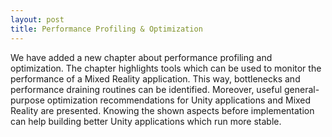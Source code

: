 ```yaml
---
layout: post
title: Performance Profiling & Optimization
---
```


We have added a new chapter about performance profiling and optimization.
The chapter highlights tools which can be used to monitor the performance of a Mixed Reality application.
This way, bottlenecks and performance draining routines can be identified.
Moreover, useful general-purpose optimization recommendations for Unity applications and Mixed Reality are presented.
Knowing the shown aspects before implementation can help building better Unity applications which run more stable.